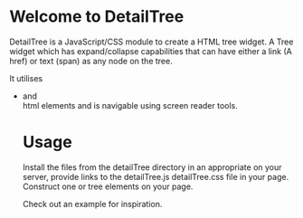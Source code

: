 Welcome to DetailTree
=====================

DetailTree is a JavaScript/CSS module to create a HTML tree widget. 
A Tree widget which has expand/collapse capabilities that can have either a link (A href) or text (span) 
as any node on the tree.

It utilises <ul> <li> <detail> and <summary> html elements and is navigable using screen reader tools.
   
Usage
=====

Install the files from the detailTree directory in an appropriate on your server, 
provide links to the detailTree.js detailTree.css file in your page. Construct one or tree
elements on your page.

Check out an example for inspiration.


